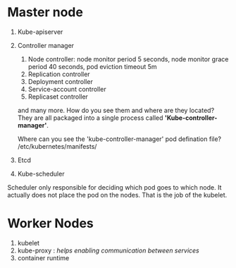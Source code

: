 
# Master node 
1. Kube-apiserver
2. Controller manager 
    1. Node controller: node monitor period 5 seconds, node monitor grace period 40 seconds, 
    pod eviction timeout 5m 
    2. Replication controller 
    3. Deployment controller
    4. Service-account controller
    5. Replicaset controller 
    
    and many more. How do you see them and where are they located? They are all packaged into a single process called **'Kube-controller-manager'**.
    
    Where can you see the 'kube-controller-manager' pod defination file? /etc/kubernetes/manifests/
3. Etcd 
4. Kube-scheduler


Scheduler only responsible for deciding which pod goes to which node. It actually does not place the pod on the nodes. That is the job of the kubelet. 


# Worker Nodes
1. kubelet
2. kube-proxy : *helps enabling communication between services* 
3. container runtime


